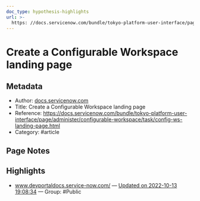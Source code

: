 ```yaml
---
doc_type: hypothesis-highlights
url: >-
  https: //docs.servicenow.com/bundle/tokyo-platform-user-interface/page/administer/configurable-workspace/task/config-ws-landing-page.html
---
```


# Create a Configurable Workspace landing page

## Metadata
- Author: [docs.servicenow.com]()
- Title: Create a Configurable Workspace landing page
- Reference: https://docs.servicenow.com/bundle/tokyo-platform-user-interface/page/administer/configurable-workspace/task/config-ws-landing-page.html
- Category: #article

## Page Notes
## Highlights
- www.devportaldocs.service-now.com/ — [Updated on 2022-10-13 19:08:34](https://hyp.is/9olMxktLEe2gILvv5bGoTw/docs.servicenow.com/bundle/tokyo-platform-user-interface/page/administer/configurable-workspace/task/config-ws-landing-page.html) — Group: #Public




